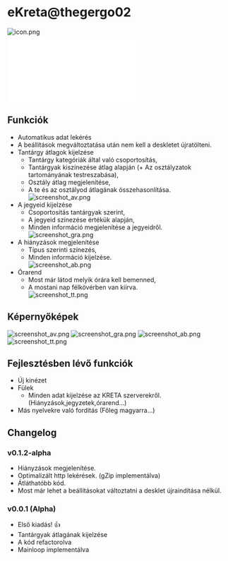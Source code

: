 # eKreta@thegergo02

![icon.png](icon.png)  
![The english version is here](README.md)

## Funkciók
* Automatikus adat lekérés
* A beállítások megváltoztatása után nem kell a deskletet újratölteni.  
* Tantárgy átlagok kijelzése
  * Tantárgy kategóriák által való csoportosítás,
  * Tantárgyak kiszínezése átlag alapján (+ Az osztályzatok tartományának testreszabása),
  * Osztály átlag megjelenítése,
  * A te és az osztályod átlagának összehasonlítása.  
![screenshot_av.png](screenshot_av.png)
* A jegyeid kijelzése
  * Csoportosítás tantárgyak szerint,
  * A jegyeid színezése értékük alapján,
  * Minden információ megjelenítése a jegyeidről.  
![screenshot_gra.png](screenshot_gra.png)
* A hiányzások megjelenítése
  * Típus szerinti színezés,
  * Minden információ kijelzése.  
![screenshot_ab.png](screenshot_ab.png)
* Órarend
  * Most már látod melyik órára kell bemenned,
  * A mostani nap félkövérben van kiírva.  
![screenshot_tt.png](screenshot_tt.png)  

## Képernyőképek
![screenshot_av.png](screenshot_av.png)
![screenshot_gra.png](screenshot_gra.png)
![screenshot_ab.png](screenshot_ab.png)
![screenshot_tt.png](screenshot_tt.png)

## Fejlesztésben lévő funkciók
* Új kinézet
* Fülek
  * Minden adat kijelzése az KRETA szerverekről. (Hiányzások,jegyzetek,órarend...)
* Más nyelvekre való fordítás (Főleg magyarra...)

## Changelog

### v0.1.2-alpha
* Hiányzások megjelenítése.
* Optimalizált http lekérések. (gZip implementálva)
* Átláthatóbb kód.
* Most már lehet a beállításokat változtatni a desklet újraindítása nélkül.

### v0.0.1 (Alpha)
* Első kiadás! :+1:
* Tantárgyak átlagának kijelzése
* A kód refactorolva
* Mainloop implementálva
